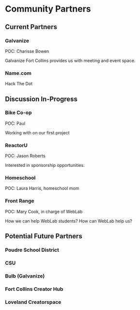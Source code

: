 # Community Partners

## Current Partners

### Galvanize

POC: Charisse Bowen

Galvanize Fort Collins provides us with meeting and event space.

### Name.com

Hack The Dot

## Discussion In-Progress

### Bike Co-op

POC: Paul

Working with on our first project

### ReactorU

POC: Jason Roberts

Interested in sponsorship opportunities.

### Homeschool

POC: Laura Harris, homeschool mom

### Front Range

POC: Mary Cook, in charge of WebLab

How we can help WebLab students?
How can WebLab help us?

## Potential Future Partners

### Poudre School District
### CSU
### Bulb (Galvanize)
### Fort Collins Creator Hub
### Loveland Creatorspace
